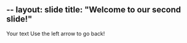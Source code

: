 --
layout: slide
title: "Welcome to our second slide!"
---
Your text
Use the left arrow to go back!
